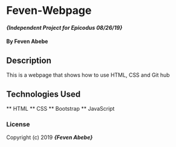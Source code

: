 # Feven-Webpage

#### _{Independent Project for Epicodus 08/26/19}_

#### By Feven Abebe

## Description

This is a webpage that shows how to use HTML, CSS and Git hub

## Technologies Used

** HTML
** CSS
** Bootstrap
** JavaScript

### License

Copyright (c) 2019 **_{Feven Abebe}_**

